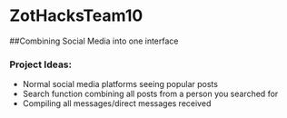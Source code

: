 # ZotHacksTeam10


##Combining Social Media into one interface

### Project Ideas:

- Normal social media platforms seeing popular posts
- Search function combining all posts from a person you searched for
- Compiling all messages/direct messages received
